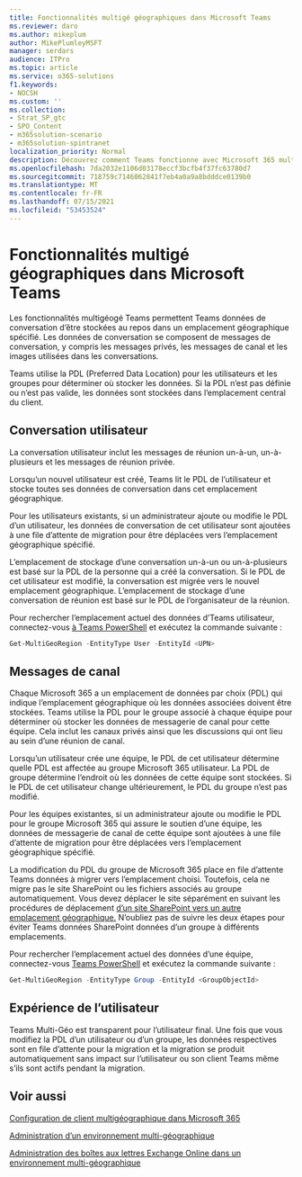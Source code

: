 ```yaml
---
title: Fonctionnalités multigé géographiques dans Microsoft Teams
ms.reviewer: daro
ms.author: mikeplum
author: MikePlumleyMSFT
manager: serdars
audience: ITPro
ms.topic: article
ms.service: o365-solutions
f1.keywords:
- NOCSH
ms.custom: ''
ms.collection:
- Strat_SP_gtc
- SPO_Content
- m365solution-scenario
- m365solution-spintranet
localization_priority: Normal
description: Découvrez comment Teams fonctionne avec Microsoft 365 multigéogé.
ms.openlocfilehash: 7da2032e1106d03178eccf3bcfb4f37fc63780d7
ms.sourcegitcommit: 718759c7146062841f7eb4a0a9a8bdddce0139b0
ms.translationtype: MT
ms.contentlocale: fr-FR
ms.lasthandoff: 07/15/2021
ms.locfileid: "53453524"
---
```

# <a name="multi-geo-capabilities-in-microsoft-teams"></a>Fonctionnalités multigé géographiques dans Microsoft Teams

Les fonctionnalités multigéogé Teams permettent Teams données de conversation d’être stockées au repos dans un emplacement géographique spécifié. Les données de conversation se composent de messages de conversation, y compris les messages privés, les messages de canal et les images utilisées dans les conversations.

Teams utilise la PDL (Preferred Data Location) pour les utilisateurs et les groupes pour déterminer où stocker les données. Si la PDL n’est pas définie ou n’est pas valide, les données sont stockées dans l’emplacement central du client.

## <a name="user-chat"></a>Conversation utilisateur

La conversation utilisateur inclut les messages de réunion un-à-un, un-à-plusieurs et les messages de réunion privée.

Lorsqu’un nouvel utilisateur est créé, Teams lit le PDL de l’utilisateur et stocke toutes ses données de conversation dans cet emplacement géographique.

Pour les utilisateurs existants, si un administrateur ajoute ou modifie le PDL d’un utilisateur, les données de conversation de cet utilisateur sont ajoutées à une file d’attente de migration pour être déplacées vers l’emplacement géographique spécifié.

L’emplacement de stockage d’une conversation un-à-un ou un-à-plusieurs est basé sur la PDL de la personne qui a créé la conversation. Si le PDL de cet utilisateur est modifié, la conversation est migrée vers le nouvel emplacement géographique. L’emplacement de stockage d’une conversation de réunion est basé sur le PDL de l’organisateur de la réunion.

Pour rechercher l’emplacement actuel des données d’Teams utilisateur, connectez-vous [à Teams PowerShell](/powershell/module/teams/connect-microsoftteams) et exécutez la commande suivante :

```PowerShell
Get-MultiGeoRegion -EntityType User -EntityId <UPN>
```

## <a name="channel-messages"></a>Messages de canal

Chaque Microsoft 365 a un emplacement de données par choix (PDL) qui indique l’emplacement géographique où les données associées doivent être stockées. Teams utilise la PDL pour le groupe associé à chaque équipe pour déterminer où stocker les données de messagerie de canal pour cette équipe. Cela inclut les canaux privés ainsi que les discussions qui ont lieu au sein d’une réunion de canal.

Lorsqu’un utilisateur crée une équipe, le PDL de cet utilisateur détermine quelle PDL est affectée au groupe Microsoft 365 utilisateur. La PDL de groupe détermine l’endroit où les données de cette équipe sont stockées. Si le PDL de cet utilisateur change ultérieurement, le PDL du groupe n’est pas modifié.

Pour les équipes existantes, si un administrateur ajoute ou modifie le PDL pour le groupe Microsoft 365 qui assure le soutien d’une équipe, les données de messagerie de canal de cette équipe sont ajoutées à une file d’attente de migration pour être déplacées vers l’emplacement géographique spécifié.

La modification du PDL du groupe de Microsoft 365 place en file d’attente Teams données à migrer vers l’emplacement choisi. Toutefois, cela ne migre pas le site SharePoint ou les fichiers associés au groupe automatiquement. Vous devez déplacer le site séparément en suivant les procédures de déplacement [d’un site SharePoint vers un autre emplacement géographique.](/microsoft-365/enterprise/move-sharepoint-between-geo-locations) N’oubliez pas de suivre les deux étapes pour éviter Teams données SharePoint données d’un groupe à différents emplacements.

Pour rechercher l’emplacement actuel des données d’une équipe, connectez-vous [Teams PowerShell](/powershell/module/teams/connect-microsoftteams) et exécutez la commande suivante :

```PowerShell
Get-MultiGeoRegion -EntityType Group -EntityId <GroupObjectId>
```

## <a name="user-experience"></a>Expérience de l’utilisateur

Teams Multi-Géo est transparent pour l’utilisateur final. Une fois que vous modifiez la PDL d’un utilisateur ou d’un groupe, les données respectives sont en file d’attente pour la migration et la migration se produit automatiquement sans impact sur l’utilisateur ou son client Teams même s’ils sont actifs pendant la migration.

## <a name="see-also"></a>Voir aussi

[Configuration de client multigéographique dans Microsoft 365](/microsoft-365/enterprise/multi-geo-tenant-configuration)

[Administration d’un environnement multi-géographique](administering-a-multi-geo-environment.md)

[Administration des boîtes aux lettres Exchange Online dans un environnement multi-géographique](administering-exchange-online-multi-geo.md)
